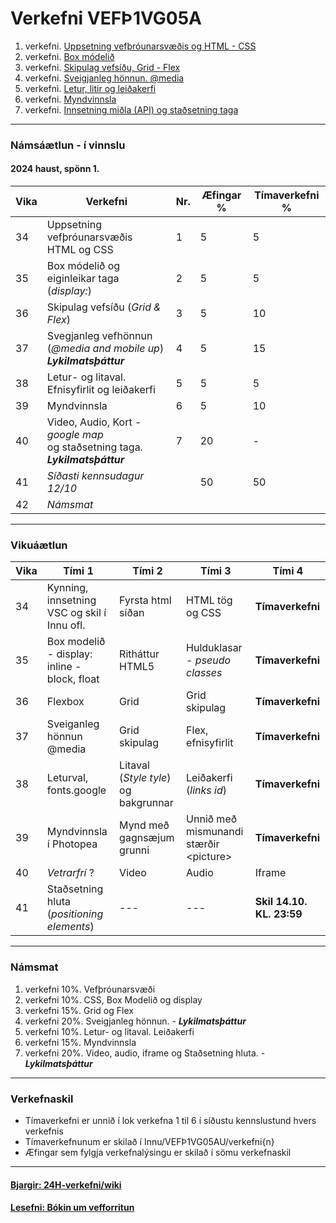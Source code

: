 # Verkefni VEFÞ1VG05A

1. verkefni. [Uppsetning vefþróunarsvæðis og HTML - CSS](Verkefni-1/)
1. verkefni. [Box módelið](Verkefni-2/) 
1. verkefni. [Skipulag vefsíðu, Grid - Flex](Verkefni-3/) 
1. verkefni. [Sveigjanleg hönnun. @media](Verkefni-4/) 
1. verkefni. [Letur, litir og leiðakerfi](Verkefni-5/README.md) 
1. verkefni. [Myndvinnsla](Verkefni-6/)
1. verkefni. [Innsetning miðla (API) og staðsetning taga](Verkefni-7/README.md) 

---

### Námsáætlun - í vinnslu

#### 2024 haust, spönn 1. 

| Vika  | Verkefni  | Nr. | Æfingar % | Tímaverkefni % |
|---|---|---|---|---|
| 34  | Uppsetning vefþróunarsvæðis <br> HTML og CSS | 1  | 5 | 5 |
| 35  | Box módelið og eiginleikar taga (_display:_) | 2 | 5 | 5 |
| 36  | Skipulag vefsíðu (_Grid & Flex_) | 3  | 5 | 10 |
| 37  | Svegjanleg vefhönnun (_@media and mobile up_)<br> _**Lykilmatsþáttur**_ | 4  | 5 | 15 |
| 38  | Letur- og litaval.<br> Efnisyfirlit og leiðakerfi | 5  | 5 | 5 | 
| 39  | Myndvinnsla | 6 | 5 | 10 |
| 40  | Video, Audio, Kort - _google map_ <br>og staðsetning taga. _**Lykilmatsþáttur**_ | 7 | 20 | - |
| 41  | _Síðasti kennsudagur 12/10_ |  | 50 | 50 |
| 42  | _Námsmat_ |  |  |  |

---

### Vikuáætlun 

| Vika | Tími 1  | Tími 2 | Tími 3 | Tími 4 | 
| --- | --- | --- | --- | --- | 
| 34 |  Kynning, innsetning VSC og skil í Innu ofl. | Fyrsta html síðan | HTML tög og CSS | **Tímaverkefni** | 
| 35 | Box modelið - display: inline - block, float | Ritháttur HTML5 | Hulduklasar - _pseudo classes_ | **Tímaverkefni** | 
| 36 | Flexbox | Grid | Grid skipulag | **Tímaverkefni** |   
| 37 | Sveiganleg hönnun  @media | Grid skipulag | Flex,  efnisyfirlit | **Tímaverkefni** | 
| 38 | Leturval, fonts.google  | Litaval (_Style tyle_) og bakgrunnar | Leiðakerfi (_links id_) | **Tímaverkefni** | 
| 39 | Myndvinnsla í Photopea | Mynd með gagnsæjum grunni | Unnið með mismunandi stærðir &lt;picture> | **Tímaverkefni** |       
| 40 | _Vetrarfrí_ ? | Video | Audio | Iframe |  
| 41 | Staðsetning hluta (_positioning elements_) | --- | --- | **Skil 14.10. KL. 23:59** |

---
 
### Námsmat

1. verkefni 10%.  Vefþróunarsvæði
1. verkefni 10%. CSS, Box Modelið og display 
1. verkefni 15%. Grid og Flex
1. verkefni 20%. Sveigjanleg hönnun. - _**Lykilmatsþáttur**_
1. verkefni 10%. Letur- og litaval. Leiðakerfi
1. verkefni 15%. Myndvinnsla
1. verkefni 20%. Video, audio, iframe og Staðsetning hluta. -  _**Lykilmatsþáttur**_

---

### Verkefnaskil 

-  Tímaverkefni er unnið í lok verkefna 1 til 6 í síðustu kennslustund hvers verkefnis
-  Tímaverkefnunum er skilað í Innu/VEFÞ1VG05AU/verkefni{n}
-  Æfingar sem fylgja verkefnalýsingu er skilað í sömu verkefnaskil 

---

#### [Bjargir: 24H-verkefni/wiki](https://github.com/vefgrunnur/24H-verkefni/wiki)

#### [Lesefni: Bókin um vef­forritun](https://bok.vefforritun.is/)
